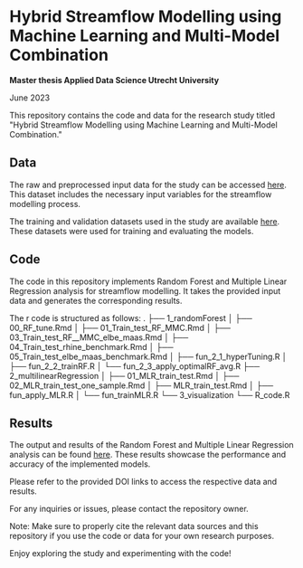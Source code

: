 # Hybrid Streamflow Modelling using Machine Learning and Multi-Model Combination
**Master thesis Applied Data Science Utrecht University** 

June 2023

This repository contains the code and data for the research study titled "Hybrid Streamflow Modelling using Machine Learning and Multi-Model Combination." 

## Data

The raw and preprocessed input data for the study can be accessed [here](https://doi.org/10.5281/zenodo.8097461). This dataset includes the necessary input variables for the streamflow modelling process.

The training and validation datasets used in the study are available [here](https://doi.org/10.5281/zenodo.8092323). These datasets were used for training and evaluating the models.

## Code

The code in this repository implements Random Forest and Multiple Linear Regression analysis for streamflow modelling. It takes the provided input data and generates the corresponding results.

The r code is structured as follows:
.
├── 1_randomForest
│   ├── 00_RF_tune.Rmd
│   ├── 01_Train_test_RF_MMC.Rmd
│   ├── 03_Train_test_RF__MMC_elbe_maas.Rmd
│   ├── 04_Train_test_rhine_benchmark.Rmd
│   ├── 05_Train_test_elbe_maas_benchmark.Rmd
│   ├── fun_2_1_hyperTuning.R
│   ├── fun_2_2_trainRF.R
│   └── fun_2_3_apply_optimalRF_avg.R
├── 2_multilinearRegression
│   ├── 01_MLR_train_test.Rmd
│   ├── 02_MLR_train_test_one_sample.Rmd
│   ├── MLR_train_test.Rmd
│   ├── fun_apply_MLR.R
│   └── fun_trainMLR.R
└── 3_visualization
    └── R_code.R



## Results

The output and results of the Random Forest and Multiple Linear Regression analysis can be found [here](https://doi.org/10.5281/zenodo.8097495). These results showcase the performance and accuracy of the implemented models.

Please refer to the provided DOI links to access the respective data and results.

For any inquiries or issues, please contact the repository owner.

Note: Make sure to properly cite the relevant data sources and this repository if you use the code or data for your own research purposes.

Enjoy exploring the study and experimenting with the code!
